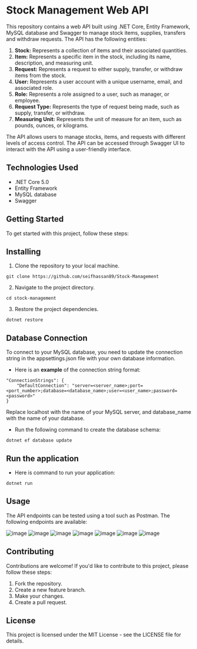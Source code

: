 # Stock Management Web API
This repository contains a web API built using .NET Core, Entity Framework, MySQL database and Swagger to manage stock items, supplies, transfers and withdraw requests. The API has the following entities:

1. **Stock:** Represents a collection of items and their associated quantities.
2. **Item:** Represents a specific item in the stock, including its name, description, and measuring unit.
3. **Request:** Represents a request to either supply, transfer, or withdraw items from the stock.
4. **User:** Represents a user account with a unique username, email, and associated role.
5. **Role:** Represents a role assigned to a user, such as manager, or employee.
6. **Request Type:** Represents the type of request being made, such as supply, transfer, or withdraw.
7. **Measuring Unit:** Represents the unit of measure for an item, such as pounds, ounces, or kilograms.

The API allows users to manage stocks, items, and requests with different levels of access control. The API can be accessed through Swagger UI to interact with the API using a user-friendly interface.

## Technologies Used
- .NET Core 5.0
- Entity Framework
- MySQL database
- Swagger

## Getting Started
To get started with this project, follow these steps:

## Installing
1. Clone the repository to your local machine.
```
git clone https://github.com/seifhassan89/Stock-Management
```
2. Navigate to the project directory.
```
cd stock-management
```
3. Restore the project dependencies.
```
dotnet restore
```

## Database Connection
To connect to your MySQL database, you need to update the connection string in the appsettings.json file with your own database information.

- Here is an **example** of the connection string format:
```
"ConnectionStrings": {
    "DefaultConnection": "server=<server_name>;port=<port_number>;database=<database_name>;user=<user_name>;password=<password>"
}
```
Replace localhost with the name of your MySQL server, and database_name with the name of your database.

- Run the following command to create the database schema:
```
dotnet ef database update
```

## Run the application

- Here is command to run your application:
```
dotnet run
```


## Usage
The API endpoints can be tested using a tool such as Postman. The following endpoints are available:

![image](https://user-images.githubusercontent.com/64795421/233833527-24dda5e4-efd8-4b0a-b570-2778c88c0e2c.png)
![image](https://user-images.githubusercontent.com/64795421/233833555-5fcc8297-3204-4f03-af81-47373326a10e.png)
![image](https://user-images.githubusercontent.com/64795421/233833577-286ecc28-f171-44bf-be5e-80f2abd26bf8.png)
![image](https://user-images.githubusercontent.com/64795421/233833606-46517972-2e6d-4e8c-abef-99cbf773eeb6.png)
![image](https://user-images.githubusercontent.com/64795421/233833638-3b29cff3-4dd5-42e5-bec4-c22fdcbfa4a4.png)
![image](https://user-images.githubusercontent.com/64795421/233833672-57921d6f-e31e-4902-8cd3-a386e5be62ff.png)
![image](https://user-images.githubusercontent.com/64795421/233833700-a1bd1099-bc3d-4df9-ba2f-edddd13ac12a.png)

## Contributing
Contributions are welcome! If you'd like to contribute to this project, please follow these steps:

1. Fork the repository.
2. Create a new feature branch.
3. Make your changes.
4. Create a pull request.

## License
This project is licensed under the MIT License - see the LICENSE file for details.
